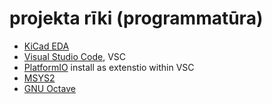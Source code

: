 # projekta rīki (programmatūra)
* [KiCad EDA](https://kicad.org)
* [Visual Studio Code](https://code.visualstudio.com), VSC
* [PlatformIO](https://platformio.org/) install as extenstio within VSC
* [MSYS2](https://www.msys2.org)
* [GNU Octave](https://www.gnu.org/software/octave/index)
